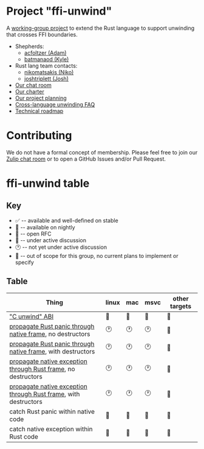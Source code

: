 # Project "ffi-unwind"

A [working-group project][shepherds-blog] to extend the Rust language to
support unwinding that crosses FFI boundaries.

- Shepherds:
  - [acfoltzer (Adam)](https://github.com/acfoltzer)
  - [batmanaod (Kyle)](https://github.com/batmanaod)
- Rust lang team contacts:
  - [nikomatsakis (Niko)](https://github.com/nikmoatsakis)
  - [joshtriplett (Josh)](https://github.com/joshtriplett)
- [Our chat room][zulip-room]
- [Our charter](charter.md)
- [Our project planning](project-planning.md)
- [Cross-language unwinding FAQ](faq.md)
- [Technical roadmap](roadmap/)

[shepherds-blog]: http://smallcultfollowing.com/babysteps/blog/2019/09/11/aic-shepherds-3-0/
[zulip-room]: https://rust-lang.zulipchat.com/#narrow/stream/210922-wg-ffi-unwind/topic/welcome/near/177543226

# Contributing

We do not have a formal concept of membership. Please feel free to join our
[Zulip chat room][zulip-room] or to open a GitHub Issues and/or Pull Request.

# ffi-unwind table

## Key

* :white_check_mark: -- available and well-defined on stable
* :yellow_heart: -- available on nightly
* :revolving_hearts: -- open RFC
* :speech_balloon: -- under active discussion
* :clock1: -- not yet under active discussion
* :no_entry_sign: -- out of scope for this group, no current plans to implement or specify

## Table


| Thing | linux | mac | msvc | other targets | 
| --- | --- | --- | --- | --- |
| ["C unwind" ABI] | :speech_balloon: | :speech_balloon: | :speech_balloon: | :speech_balloon: |
| [propagate Rust panic through native frame], no destructors | :clock1: | :clock1: | :clock1: |:no_entry_sign: |
| [propagate Rust panic through native frame], with destructors | :clock1: | :clock1: | :clock1: |:no_entry_sign: |
| [propagate native exception through Rust frame], no destructors | :clock1: | :clock1: | :clock1: |:no_entry_sign: |
| [propagate native exception through Rust frame], with destructors | :clock1: | :clock1: | :clock1: |:no_entry_sign: |
| catch Rust panic within native code | :no_entry_sign: | :no_entry_sign: | :no_entry_sign: | :no_entry_sign: |
| catch native exception within Rust code | :no_entry_sign: | :no_entry_sign: | :no_entry_sign:  | :no_entry_sign: |

["C unwind" ABI]: roadmap/c-unwind-abi.md
[propagate Rust panic through native frame]: roadmap/propagate-rust-panic-through-native-frame.md
[propagate native exception through Rust frame]: roadmap/propagate-rust-panic-through-native-frame.md
